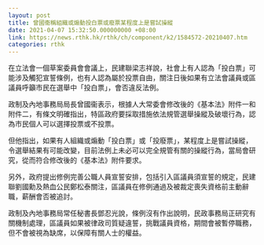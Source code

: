 ```yaml
---
layout: post
title: 曾國衞稱組織或煽動投白票或廢票某程度上是嘗試操縱
date: 2021-04-07 15:32:50.000000000 +08:00
link: https://news.rthk.hk/rthk/ch/component/k2/1584572-20210407.htm
categories: rthk
---
```


在立法會一個草案委員會會議上，民建聯梁志祥說，社會上有人認為「投白票」可能涉及觸犯宣誓條例，也有人認為屬於投票自由，關注日後如果有立法會議員或區議員呼籲市民在選舉中「投白票」，會否違反法例。

政制及內地事務局局長曾國衞表示，根據人大常委會修改後的《基本法》附件一和附件二，有條文明確指出，特區政府要採取措施依法規管選舉操縱及破壞行為，認為市民個人可以選擇投票或不投票。

但他指出，如果有人組織或煽動「投白票」或「投廢票」，某程度上是嘗試操縱，令選舉結果有可能改變，目前法例上未必可以完全規管有關的操縱行為，當局會研究，從而符合修改後的《基本法》附件要求。

另外，政府提出修例完善公職人員宣誓安排，包括引入區議員須宣誓的規定，民建聯劉國勳及熱血公民鄭松泰關注，區議員在修例通過及被裁定喪失資格前主動辭職，薪酬會否被追討。

政制及內地事務局常任秘書長鄧忍光說，條例沒有作出說明，民政事務局正研究有關機制處理，區議員如果被律政司質疑違誓，挑戰議員資格，期間會被暫停職務，但不會被視為缺席，以保障有關人士的權益。
